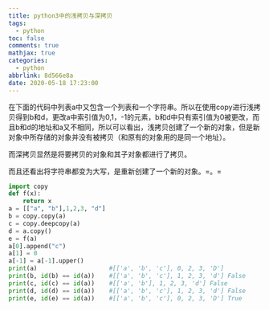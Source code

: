 ```yaml
---
title: python3中的浅拷贝与深拷贝
tags:
  - python
toc: false
comments: true
mathjax: true
categories:
  - python
abbrlink: 8d566e8a
date: 2020-05-18 17:23:00
---
```

在下面的代码中列表a中又包含一个列表和一个字符串。所以在使用copy进行浅拷贝得到b和d，更改a中索引值为0,1，-1的元素，b和d中只有索引值为0被更改，而且b和d的地址和a又不相同，所以可以看出，浅拷贝创建了一个新的对象，但是新对象中所存储的对象并没有被拷贝（和原有的对象用的是同一个地址）。

而深拷贝显然是将要拷贝的对象和其子对象都进行了拷贝。

而且还看出将字符串都变为大写，是重新创建了一个新的对象。=。=
```python
import copy
def f(x):
    return x
a = [["a", "b"],1,2,3, "d"]
b = copy.copy(a)
c = copy.deepcopy(a)
d = a.copy()
e = f(a)
a[0].append("c")
a[1] = 0
a[-1] = a[-1].upper()
print(a)                    #[['a', 'b', 'c'], 0, 2, 3, 'D']
print(b, id(b) == id(a))    #[['a', 'b', 'c'], 1, 2, 3, 'd'] False
print(c, id(c) == id(a))    #[['a', 'b'], 1, 2, 3, 'd'] False
print(d, id(d) == id(a))    #[['a', 'b', 'c'], 1, 2, 3, 'd'] False
print(e, id(e) == id(a))    #[['a', 'b', 'c'], 0, 2, 3, 'D'] True
```






